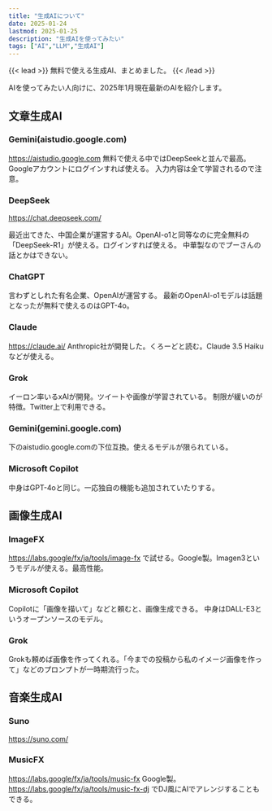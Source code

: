 ```yaml
---
title: "生成AIについて"
date: 2025-01-24
lastmod: 2025-01-25
description: "生成AIを使ってみたい"
tags: ["AI","LLM","生成AI"]
---
```


{{< lead >}}
無料で使える生成AI、まとめました。
{{< /lead >}}

AIを使ってみたい人向けに、2025年1月現在最新のAIを紹介します。

## 文章生成AI
### Gemini(aistudio.google.com)
https://aistudio.google.com
無料で使える中ではDeepSeekと並んで最高。Googleアカウントにログインすれば使える。
入力内容は全て学習されるので注意。

### DeepSeek
https://chat.deepseek.com/

最近出てきた、中国企業が運営するAI。OpenAI-o1と同等なのに完全無料の「DeepSeek-R1」が使える。ログインすれば使える。
中華製なのでプーさんの話とかはできない。

### ChatGPT

言わずとしれた有名企業、OpenAIが運営する。
最新のOpenAI-o1モデルは話題となったが無料で使えるのはGPT-4o。

### Claude
https://claude.ai/
Anthropic社が開発した。くろーどと読む。Claude 3.5 Haikuなどが使える。

### Grok
イーロン率いるxAIが開発。ツイートや画像が学習されている。
制限が緩いのが特徴。Twitter上で利用できる。

### Gemini(gemini.google.com)
下のaistudio.google.comの下位互換。使えるモデルが限られている。

### Microsoft Copilot
中身はGPT-4oと同じ。一応独自の機能も追加されていたりする。

## 画像生成AI
### ImageFX
https://labs.google/fx/ja/tools/image-fx
で試せる。Google製。Imagen3というモデルが使える。最高性能。

### Microsoft Copilot
Copilotに「画像を描いて」などと頼むと、画像生成できる。
中身はDALL-E3というオープンソースのモデル。

### Grok
Grokも頼めば画像を作ってくれる。「今までの投稿から私のイメージ画像を作って」などのプロンプトが一時期流行った。

## 音楽生成AI
### Suno
https://suno.com/

### MusicFX
https://labs.google/fx/ja/tools/music-fx
Google製。
https://labs.google/fx/ja/tools/music-fx-dj
でDJ風にAIでアレンジすることもできる。